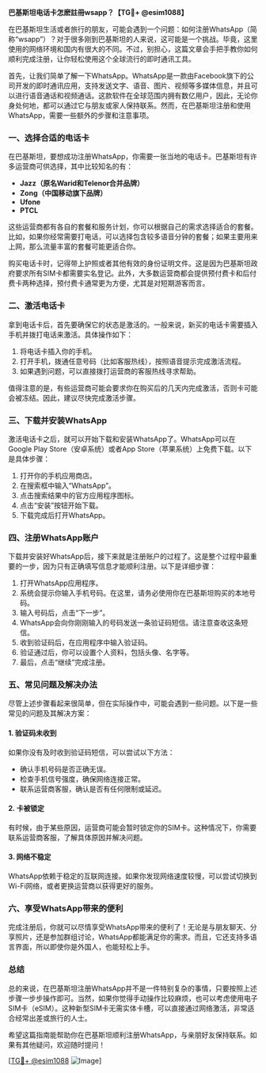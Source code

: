 **巴基斯坦电话卡怎麽註冊wsapp？【TG💪+ @esim1088】**

在巴基斯坦生活或者旅行的朋友，可能会遇到一个问题：如何注册WhatsApp（简称“wsapp”）？对于很多刚到巴基斯坦的人来说，这可能是一个挑战。毕竟，这里使用的网络环境和国内有很大的不同。不过，别担心，这篇文章会手把手教你如何顺利完成注册，让你轻松使用这个全球流行的即时通讯工具。

首先，让我们简单了解一下WhatsApp。WhatsApp是一款由Facebook旗下的公司开发的即时通讯应用，支持发送文字、语音、图片、视频等多媒体信息，并且可以进行语音通话和视频通话。这款软件在全球范围内拥有数亿用户，因此，无论你身处何地，都可以通过它与朋友或家人保持联系。然而，在巴基斯坦注册和使用WhatsApp，需要一些额外的步骤和注意事项。

### 一、选择合适的电话卡

在巴基斯坦，要想成功注册WhatsApp，你需要一张当地的电话卡。巴基斯坦有许多运营商可供选择，其中比较知名的有：

- **Jazz（原名Warid和Telenor合并品牌）**
- **Zong（中国移动旗下品牌）**
- **Ufone**
- **PTCL**

这些运营商都有各自的套餐和服务计划，你可以根据自己的需求选择适合的套餐。比如，如果你经常需要打电话，可以选择包含较多语音分钟的套餐；如果主要用来上网，那么流量丰富的套餐可能更适合你。

购买电话卡时，记得带上护照或者其他有效的身份证明文件。这是因为巴基斯坦政府要求所有SIM卡都需要实名登记。此外，大多数运营商都会提供预付费卡和后付费卡两种选择，预付费卡通常更为方便，尤其是对短期游客而言。

### 二、激活电话卡

拿到电话卡后，首先要确保它的状态是激活的。一般来说，新买的电话卡需要插入手机并拨打电话来激活。具体操作如下：

1. 将电话卡插入你的手机。
2. 打开手机，拨通任意号码（比如客服热线），按照语音提示完成激活流程。
3. 如果遇到问题，可以直接拨打运营商的客服热线寻求帮助。

值得注意的是，有些运营商可能会要求你在购买后的几天内完成激活，否则卡可能会被冻结。因此，建议尽快完成激活步骤。

### 三、下载并安装WhatsApp

激活电话卡之后，就可以开始下载和安装WhatsApp了。WhatsApp可以在Google Play Store（安卓系统）或者App Store（苹果系统）上免费下载。以下是具体步骤：

1. 打开你的手机应用商店。
2. 在搜索框中输入“WhatsApp”。
3. 点击搜索结果中的官方应用程序图标。
4. 点击“安装”按钮开始下载。
5. 下载完成后打开WhatsApp。

### 四、注册WhatsApp账户

下载并安装好WhatsApp后，接下来就是注册账户的过程了。这是整个过程中最重要的一步，因为只有正确填写信息才能顺利注册。以下是详细步骤：

1. 打开WhatsApp应用程序。
2. 系统会提示你输入手机号码。在这里，请务必使用你在巴基斯坦购买的本地号码。
3. 输入号码后，点击“下一步”。
4. WhatsApp会向你刚刚输入的号码发送一条验证码短信。请注意查收这条短信。
5. 收到验证码后，在应用程序中输入验证码。
6. 验证通过后，你可以设置个人资料，包括头像、名字等。
7. 最后，点击“继续”完成注册。

### 五、常见问题及解决办法

尽管上述步骤看起来很简单，但在实际操作中，可能会遇到一些问题。以下是一些常见的问题及其解决方案：

#### 1. 验证码未收到

如果你没有及时收到验证码短信，可以尝试以下方法：
- 确认手机号码是否正确无误。
- 检查手机信号强度，确保网络连接正常。
- 联系运营商客服，确认是否有任何限制或延迟。

#### 2. 卡被锁定

有时候，由于某些原因，运营商可能会暂时锁定你的SIM卡。这种情况下，你需要联系运营商客服，了解具体原因并解决问题。

#### 3. 网络不稳定

WhatsApp依赖于稳定的互联网连接。如果你发现网络速度较慢，可以尝试切换到Wi-Fi网络，或者更换运营商以获得更好的服务。

### 六、享受WhatsApp带来的便利

完成注册后，你就可以尽情享受WhatsApp带来的便利了！无论是与朋友聊天、分享照片，还是参加群组讨论，WhatsApp都能满足你的需求。而且，它还支持多语言界面，所以即使你是外国人，也能轻松上手。

### 总结

总的来说，在巴基斯坦注册WhatsApp并不是一件特别复杂的事情，只要按照上述步骤一步步操作即可。当然，如果你觉得手动操作比较麻烦，也可以考虑使用电子SIM卡（eSIM）。这种新型SIM卡无需实体卡槽，可以直接通过网络激活，非常适合经常出差或旅行的人士。

希望这篇指南能帮助你在巴基斯坦顺利注册WhatsApp，与亲朋好友保持联系。如果有其他疑问，欢迎随时提问！

[[TG💪+ @esim1088](https://t.me/s/esim1088) ![Image](https://i.postimg.cc/4NQfJmqS/Snipaste-2025-05-13-00-14-12.png)]